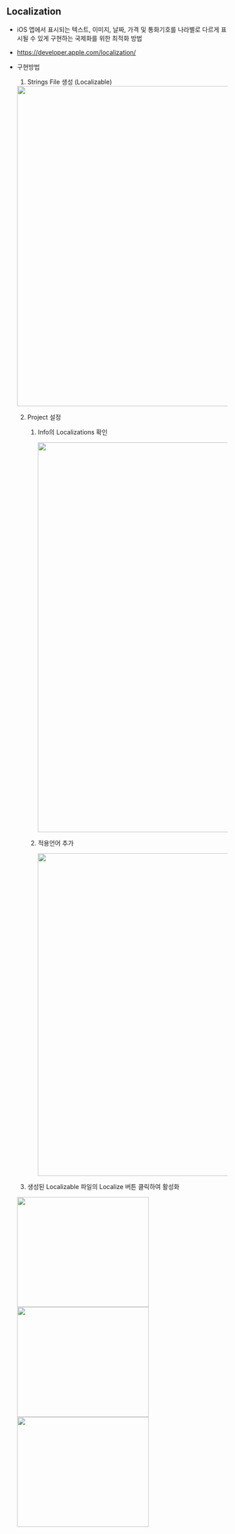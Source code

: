 ## Localization
- iOS 앱에서 표시되는 텍스트, 이미지, 날짜, 가격 및 통화기호를 나라별로 다르게 표시될 수 있게 구현하는 국제화를 위한 최적화 방법
- https://developer.apple.com/localization/
- 구현방법
  1. Strings File 생성 (Localizable)

    <img width="728" src="https://user-images.githubusercontent.com/46417892/178101230-54672c38-9b77-431d-99c3-cd13ce164c33.png">

  2. Project 설정 
      1. Info의 Localizations 확인 

          <img width="886" src="https://user-images.githubusercontent.com/46417892/178101297-fd3e6992-c3a5-4868-9823-cbc3dbe131b1.png">

      2. 적용언어 추가

          <img width="733" src="https://user-images.githubusercontent.com/46417892/178101531-c719dc44-d62e-4fe8-9c7f-078733bf3dd3.png">

  3. 생성된 Localizable 파일의 Localize 버튼 클릭하여 활성화

    <img width="300" height="250" src="https://user-images.githubusercontent.com/46417892/178101772-2e95bbd7-445e-469c-b2e4-52b2afeeeb31.png">

    <img width="300" height="250" src="https://user-images.githubusercontent.com/46417892/178101806-92d3540f-32f4-47c4-b1dc-a3273acd5984.png">

    <img width="300" height="250" src="https://user-images.githubusercontent.com/46417892/178101877-118db74e-34d4-4882-9c59-a4282a0e1e4b.png">
